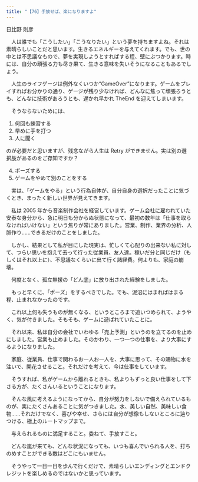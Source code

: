 ```yaml
---
title: "【76】手放せば、楽になりますよ"
---
```



日比野 則彦


　人は誰でも「こうしたい」「こうなりたい」という夢を持ちますよね。それは素晴らしいことだと思います。生きるエネルギーを与えてくれます。でも、世の中とは不思議なもので、夢を実現しようとすればする程、壁にぶつかります。時には、自分の頑張る力も尽き果て、生きる意味を失いそうになることもあるでしょう。

　人生のライフゲージは例外なくいつか“GameOver”になります。ゲームをプレイすればお分かりの通り、ゲージが残り少なければ、どんなに焦って頑張ろうとも、どんなに技術があろうとも、遅かれ早かれ TheEnd を迎えてしまいます。

　そうならないためには、

1.  何回も練習する
2.  早めに手を打つ
3.  人に聞く

のが必要だと思いますが、残念ながら人生は Retry ができません。実は別の選択肢があるのをご存知ですか？

4.  ポーズする
5.  ゲームをやめて別のことをする

　実は、「ゲームをやる」という行為自体が、自分自身の選択だったことに気づくとき、まったく新しい世界が見えてきます。

　私は 2005 年から音楽制作会社を経営しています。ゲーム会社に雇われていた安泰な身分から、急に明日も分からぬ状態になって、最初の数年は「仕事を取らなければいけない」という焦りが常にありました。営業、制作、業界の分析、人脈作り……できるだけのことをしました。

　しかし、結果として私が目にした現実は、忙しくて心配りの出来ない私に対して、つらい思いを抱えて去って行った従業員、友人達。稼いだ分と同じだけ（もしくはそれ以上に）、不思議なくらいに出て行く諸経費。何よりも、家庭の崩壊。

　何度となく、孤立無援の「どん底」に放り出された経験をしました。

　もっと早くに、「ポーズ」をするべきでした。でも、泥沼にはまればはまる程、止まれなかったのです。

　これ以上何も失うものが無くなる、というところまで追いつめられて、ようやく、気が付きました。そもそも、ゲームに遊ばれていたことに。

　それ以来、私は自分の会社でいわゆる「売上予測」というのを立てるのを止めにしました。営業も止めました。そのかわり、一つ一つの仕事を、より大事にするようになりました。

　家庭、従業員、仕事で関わるお一人お一人を、大事に思って、その賜物に水を注いで、開花させること。それだけを考えて、今は仕事をしています。

　そうすれば、私がゲームから離れるときも、私よりもずっと良い仕事をして下さる方が、たくさんいるということになります。

　そんな風に考えるようになってから、自分が努力をしないで備えられているものが、実にたくさんあることに気がつきました。水、美しい自然、美味しい食物……それだけでなく、喜びや幸せ、さらには自分が想像もしないところに辿りつける、極上のルートマップまで。

　与えられるものに満足すること。委ねて、手放すこと。

　どんな嵐が来ても、どんな状況になっても、いつも喜んでいられる人を、打ちのめすことができる敵はどこにもいません。

　そうやって一日一日を歩んで行くだけで、素晴らしいエンディングとエンドクレジットを楽しめるのではないかと思っています。
